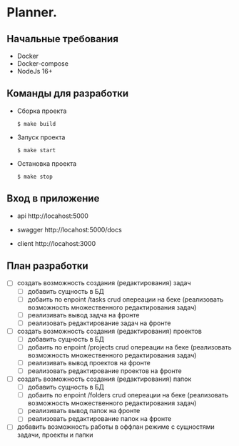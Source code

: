 # Planner.

## Начальные требования
- Docker
- Docker-compose
- NodeJs 16+

## Команды для разработки

- Сборка проекта

    `$ make build`

- Запуск проекта

  `$ make start`

- Остановка проекта 

  `$ make stop`

## Вход в приложение

- api http://locahost:5000

- swagger http://locahost:5000/docs

- client http://locahost:3000
  
## План разработки

- [ ] создать возможность создания (редактирования) задач
  - [ ] добавить сущность в БД
  - [ ] добаить по enpoint /tasks crud опереации на беке (реализовать возможность множественного редактирования задач)
  - [ ] реализивать вывод задча на фронте
  - [ ] реализовать редактирование задач на фронте
- [ ] создать возможность создания (редактирования) проектов
  - [ ] добавить сущность в БД
  - [ ] добаить по enpoint /projects crud опереации на беке (реализовать возможность множественного редактирования задач)
  - [ ] реализивать вывод проектов на фронте
  - [ ] реализовать редактирование проектов на фронте
- [ ] создать возможность создания (редактирования) папок
  - [ ] добавить сущность в БД
  - [ ] добаить по enpoint /folders crud опереации на беке (реализовать возможность множественного редактирования задач)
  - [ ] реализивать вывод папок на фронте
  - [ ] реализовать редактирование папок на фронте
- [ ] добавить возможность работы в оффлан режиме с сущностями задачи, проекты и папки

